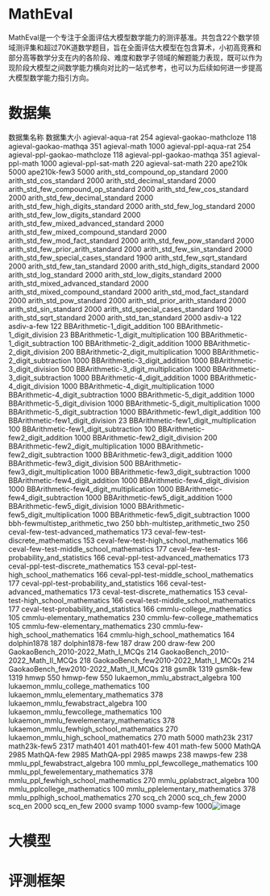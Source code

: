 # MathEval

MathEval是一个专注于全面评估大模型数学能力的测评基准。共包含22个数学领域测评集和超过70K道数学题目，旨在全面评估大模型在包含算术，小初高竞赛和部分高等数学分支在内的各阶段、难度和数学子领域的解题能力表现，既可以作为现阶段大模型之间数学能力横向对比的一站式参考，也可以为后续如何进一步提高大模型数学能力指引方向。



# 数据集
数据集名称            数据集大小
agieval-aqua-rat	254
agieval-gaokao-mathcloze	118
agieval-gaokao-mathqa	351
agieval-math	1000
agieval-ppl-aqua-rat	254
agieval-ppl-gaokao-mathcloze	118
agieval-ppl-gaokao-mathqa	351
agieval-ppl-math	1000
agieval-ppl-sat-math	220
agieval-sat-math	220
ape210k	5000
ape210k-few3	5000
arith_std_compound_op_standard	2000
arith_std_cos_standard	2000
arith_std_decimal_standard	2000
arith_std_few_compound_op_standard	2000
arith_std_few_cos_standard	2000
arith_std_few_decimal_standard	2000
arith_std_few_high_digits_standard	2000
arith_std_few_log_standard	2000
arith_std_few_low_digits_standard	2000
arith_std_few_mixed_advanced_standard	2000
arith_std_few_mixed_compound_standard	2000
arith_std_few_mod_fact_standard	2000
arith_std_few_pow_standard	2000
arith_std_few_prior_arith_standard	2000
arith_std_few_sin_standard	2000
arith_std_few_special_cases_standard	1900
arith_std_few_sqrt_standard	2000
arith_std_few_tan_standard	2000
arith_std_high_digits_standard	2000
arith_std_log_standard	2000
arith_std_low_digits_standard	2000
arith_std_mixed_advanced_standard	2000
arith_std_mixed_compound_standard	2000
arith_std_mod_fact_standard	2000
arith_std_pow_standard	2000
arith_std_prior_arith_standard	2000
arith_std_sin_standard	2000
arith_std_special_cases_standard	1900
arith_std_sqrt_standard	2000
arith_std_tan_standard	2000
asdiv-a	122
asdiv-a-few	122
BBArithmetic-1_digit_addition	100
BBArithmetic-1_digit_division	23
BBArithmetic-1_digit_multiplication	100
BBArithmetic-1_digit_subtraction	100
BBArithmetic-2_digit_addition	1000
BBArithmetic-2_digit_division	200
BBArithmetic-2_digit_multiplication	1000
BBArithmetic-2_digit_subtraction	1000
BBArithmetic-3_digit_addition	1000
BBArithmetic-3_digit_division	500
BBArithmetic-3_digit_multiplication	1000
BBArithmetic-3_digit_subtraction	1000
BBArithmetic-4_digit_addition	1000
BBArithmetic-4_digit_division	1000
BBArithmetic-4_digit_multiplication	1000
BBArithmetic-4_digit_subtraction	1000
BBArithmetic-5_digit_addition	1000
BBArithmetic-5_digit_division	1000
BBArithmetic-5_digit_multiplication	1000
BBArithmetic-5_digit_subtraction	1000
BBArithmetic-few1_digit_addition	100
BBArithmetic-few1_digit_division	23
BBArithmetic-few1_digit_multiplication	100
BBArithmetic-few1_digit_subtraction	100
BBArithmetic-few2_digit_addition	1000
BBArithmetic-few2_digit_division	200
BBArithmetic-few2_digit_multiplication	1000
BBArithmetic-few2_digit_subtraction	1000
BBArithmetic-few3_digit_addition	1000
BBArithmetic-few3_digit_division	500
BBArithmetic-few3_digit_multiplication	1000
BBArithmetic-few3_digit_subtraction	1000
BBArithmetic-few4_digit_addition	1000
BBArithmetic-few4_digit_division	1000
BBArithmetic-few4_digit_multiplication	1000
BBArithmetic-few4_digit_subtraction	1000
BBArithmetic-few5_digit_addition	1000
BBArithmetic-few5_digit_division	1000
BBArithmetic-few5_digit_multiplication	1000
BBArithmetic-few5_digit_subtraction	1000
bbh-fewmultistep_arithmetic_two	250
bbh-multistep_arithmetic_two	250
ceval-few-test-advanced_mathematics	173
ceval-few-test-discrete_mathematics	153
ceval-few-test-high_school_mathematics	166
ceval-few-test-middle_school_mathematics	177
ceval-few-test-probability_and_statistics	166
ceval-ppl-test-advanced_mathematics	173
ceval-ppl-test-discrete_mathematics	153
ceval-ppl-test-high_school_mathematics	166
ceval-ppl-test-middle_school_mathematics	177
ceval-ppl-test-probability_and_statistics	166
ceval-test-advanced_mathematics	173
ceval-test-discrete_mathematics	153
ceval-test-high_school_mathematics	166
ceval-test-middle_school_mathematics	177
ceval-test-probability_and_statistics	166
cmmlu-college_mathematics	105
cmmlu-elementary_mathematics	230
cmmlu-few-college_mathematics	105
cmmlu-few-elementary_mathematics	230
cmmlu-few-high_school_mathematics	164
cmmlu-high_school_mathematics	164
dolphin1878	187
dolphin1878-few	187
draw	200
draw-few	200
GaokaoBench_2010-2022_Math_I_MCQs	214
GaokaoBench_2010-2022_Math_II_MCQs	218
GaokaoBench_few2010-2022_Math_I_MCQs	214
GaokaoBench_few2010-2022_Math_II_MCQs	218
gsm8k	1319
gsm8k-few	1319
hmwp	550
hmwp-few	550
lukaemon_mmlu_abstract_algebra	100
lukaemon_mmlu_college_mathematics	100
lukaemon_mmlu_elementary_mathematics	378
lukaemon_mmlu_fewabstract_algebra	100
lukaemon_mmlu_fewcollege_mathematics	100
lukaemon_mmlu_fewelementary_mathematics	378
lukaemon_mmlu_fewhigh_school_mathematics	270
lukaemon_mmlu_high_school_mathematics	270
math	5000
math23k	2317
math23k-few5	2317
math401	401
math401-few	401
math-few	5000
MathQA	2985
MathQA-few	2985
MathQA-ppl	2985
mawps	238
mawps-few	238
mmlu_ppl_fewabstract_algebra	100
mmlu_ppl_fewcollege_mathematics	100
mmlu_ppl_fewelementary_mathematics	378
mmlu_ppl_fewhigh_school_mathematics	270
mmlu_pplabstract_algebra	100
mmlu_pplcollege_mathematics	100
mmlu_pplelementary_mathematics	378
mmlu_pplhigh_school_mathematics	270
scq_ch	2000
scq_ch_few	2000
scq_en	2000
scq_en_few	2000
svamp	1000
svamp-few	1000![image](https://github.com/math-eval/MathEval/assets/144610704/18f0a806-a6f8-4dfc-9ab6-5dd49651841f)



# 大模型

# 评测框架

